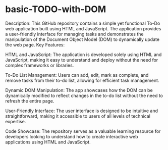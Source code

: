 # basic-TODO-with-DOM
Description: This GitHub repository contains a simple yet functional To-Do web application built using HTML and JavaScript. The application provides a user-friendly interface for managing tasks and demonstrates the manipulation of the Document Object Model (DOM) to dynamically update the web page.
Key Features:

HTML and JavaScript: The application is developed solely using HTML and JavaScript, making it easy to understand and deploy without the need for complex frameworks or libraries.

To-Do List Management: Users can add, edit, mark as complete, and remove tasks from their to-do list, allowing for efficient task management.

Dynamic DOM Manipulation: The app showcases how the DOM can be dynamically modified to reflect changes in the to-do list without the need to refresh the entire page.

User-Friendly Interface: The user interface is designed to be intuitive and straightforward, making it accessible to users of all levels of technical expertise.

Code Showcase: The repository serves as a valuable learning resource for developers looking to understand how to create interactive web applications using HTML and JavaScript.
